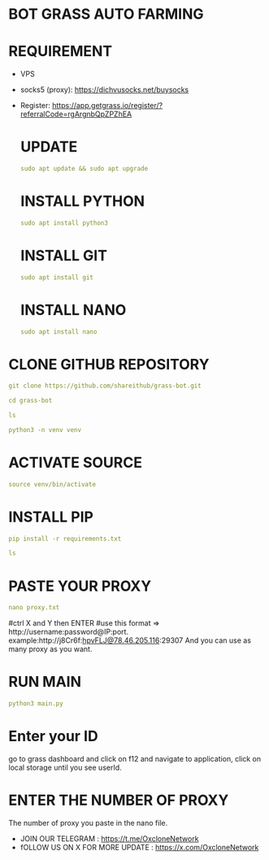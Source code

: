 #  BOT GRASS AUTO FARMING

# REQUIREMENT
- VPS
- socks5 (proxy): https://dichvusocks.net/buysocks
- Register: https://app.getgrass.io/register/?referralCode=rgArgnbQpZPZhEA

  # UPDATE 
  ```yaml
  sudo apt update && sudo apt upgrade
  ```
  # INSTALL PYTHON
  ```yaml
  sudo apt install python3
  ```
  # INSTALL GIT
  ```yaml
  sudo apt install git
  ```
  # INSTALL NANO
  ```yaml
  sudo apt install nano
  ```
# CLONE GITHUB REPOSITORY
```yaml
git clone https://github.com/shareithub/grass-bot.git
```
```yaml
cd grass-bot
```
```yaml
ls
```
```yaml
python3 -n venv venv
```
# ACTIVATE SOURCE
```yaml
source venv/bin/activate
```
# INSTALL PIP
```yaml
pip install -r requirements.txt
```
```yaml
ls
```
# PASTE YOUR PROXY
```yaml
nano proxy.txt
```
#ctrl X and Y then ENTER
#use this format => http://username:password@IP:port. example:http://j8Cr6f:hpvFLJ@78.46.205.116:29307
And you can use as many proxy as you want.

# RUN MAIN
```yaml
python3 main.py
```
# Enter your ID 
go to grass dashboard and click on f12 and navigate to application, click on local storage until you see userId.
# ENTER THE NUMBER OF PROXY 
The number of proxy you paste in the nano file.

- JOIN OUR TELEGRAM : https://t.me/OxcloneNetwork
- fOLLOW US ON X FOR MORE UPDATE : https://x.com/OxcloneNetwork







  
